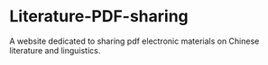# Literature-PDF-sharing
A website dedicated to sharing pdf electronic materials on Chinese literature and linguistics.
